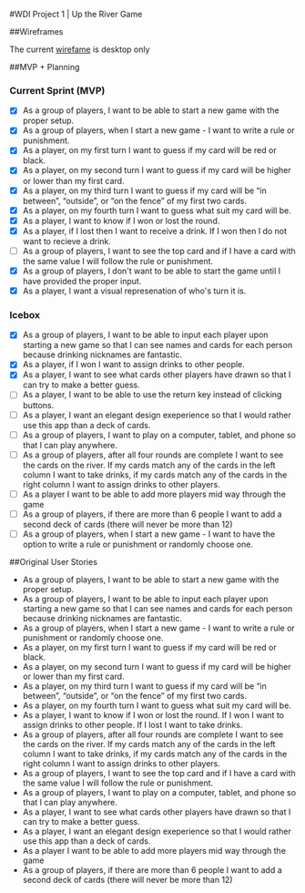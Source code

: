 #WDI Project 1 | Up the River Game

##Wireframes

The current [wirefame][wireframelink] is desktop only


[wireframelink]: http://x9fj2l.axshare.com

##MVP + Planning
### Current Sprint (MVP)
- [x] As a group of players, I want to be able to start a new game with the proper setup.
- [x] As a group of players, when I start a new game - I want to write a rule or punishment.
- [x] As a player, on my first turn I want to guess if my card will be red or black.
- [x] As a player, on my second turn I want to guess if my card will be higher or lower than my first card.
- [x] As a player, on my third turn I want to guess if my card will be “in between”, “outside”, or “on the fence” of my first two cards.
- [x] As a player, on my fourth turn I want to guess what suit my card will be.
- [x] As a player, I want to know if I won or lost the round. 
- [x] As a player, if I lost then I want to receive a drink. If I won then I do not want to recieve a drink.
- [ ] As a group of players, I want to see the top card and if I have a card with the same value I will follow the rule or punishment.
- [x] As a group of players, I don't want to be able to start the game until I have provided the proper input.
- [x] As a player, I want a visual represenation of who's turn it is.

### Icebox
- [x] As a group of players, I want to be able to input each player upon starting a new game so that I can see names and cards for each person because drinking nicknames are fantastic.
- [x] As a player, if I won I want to assign drinks to other people.	
- [x] As a player, I want to see what cards other players have drawn so that I can try to make a better guess.
- [ ] As a player, I want to be able to use the return key instead of clicking buttons.
- [ ] As a player, I want an elegant design exeperience so that I would rather use this app than a deck of cards.
- [ ] As a group of players, I want to play on a computer, tablet, and phone so that I can play anywhere.
- [ ] As a group of players, after all four rounds are complete I want to see the cards on the river. If my cards match any of the cards in the left column I want to take drinks, if my cards match any of the cards in the right column I want to assign drinks to other players.
- [ ] As a player I want to be able to add more players mid way through the game
- [ ] As a group of players, if there are more than 6 people I want to add a second deck of cards (there will never be more than 12)
- [ ] As a group of players, when I start a new game - I want to have the option to write a rule or punishment or randomly choose one.

##Original User Stories
- As a group of players, I want to be able to start a new game with the proper setup.
- As a group of players, I want to be able to input each player upon starting a new game so that I can see names and cards for each person because drinking nicknames are fantastic.
- As a group of players, when I start a new game - I want to write a rule or punishment or randomly choose one.
- As a player, on my first turn I want to guess if my card will be red or black.
- As a player, on my second turn I want to guess if my card will be higher or lower than my first card.
- As a player, on my third turn I want to guess if my card will be “in between”, “outside”, or “on the fence” of my first two cards.
- As a player, on my fourth turn I want to guess what suit my card will be.
- As a player, I want to know if I won or lost the round. If I won I want to assign drinks to other people. If I lost I want to take drinks.
- As a group of players, after all four rounds are complete I want to see the cards on the river. If my cards match any of the cards in the left column I want to take drinks, if my cards match any of the cards in the right column I want to assign drinks to other players.
- As a group of players, I want to see the top card and if I have a card with the same value I will follow the rule or punishment.
- As a group of players, I want to play on a computer, tablet, and phone so that I can play anywhere.
- As a player, I want to see what cards other players have drawn so that I can try to make a better guess.
- As a player, I want an elegant design exeperience so that I would rather use this app than a deck of cards.
- As a player I want to be able to add more players mid way through the game
- As a group of players, if there are more than 6 people I want to add a second deck of cards (there will never be more than 12)